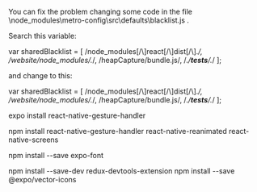 You can fix the problem changing some code in the file \node_modules\metro-config\src\defaults\blacklist.js .

Search this variable:

var sharedBlacklist = [
  /node_modules[/\\]react[/\\]dist[/\\].*/,
  /website\/node_modules\/.*/,
  /heapCapture\/bundle\.js/,
  /.*\/__tests__\/.*/
];

and change to this:

var sharedBlacklist = [
  /node_modules[\/\\]react[\/\\]dist[\/\\].*/,
  /website\/node_modules\/.*/,
  /heapCapture\/bundle\.js/,
  /.*\/__tests__\/.*/
];


expo install react-native-gesture-handler

npm install react-native-gesture-handler react-native-reanimated react-native-screens

npm install --save expo-font

npm install --save-dev redux-devtools-extension
npm install --save @expo/vector-icons